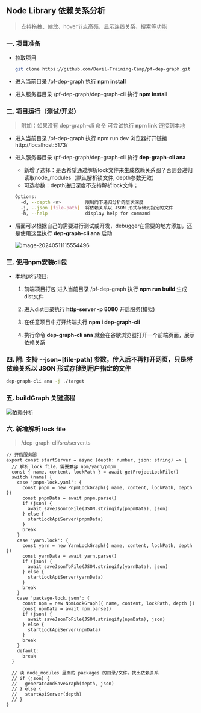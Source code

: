 ## Node Library 依赖关系分析

> 支持拖拽、缩放、hover节点高亮、显示连线关系、搜索等功能

### 一. 项目准备

- 拉取项目

  ```bash
  git clone https://github.com/Devil-Training-Camp/pf-dep-graph.git
  ```

- 进入当前目录 /pf-dep-graph 执行 **npm install**

- 进入服务器目录 /pf-dep-graph/dep-graph-cli 执行 **npm install**

### 二. 项目运行（测试/开发）

> 附加：如果没有 dep-graph-cli 命令 可尝试执行 **npm link** 链接到本地

- 进入当前目录 /pf-dep-graph 执行 npm run dev 浏览器打开链接 http://localhost:5173/

- 进入服务器目录 /pf-dep-graph/dep-graph-cli 执行 **dep-graph-cli ana**

  - 新增了选择：是否希望通过解析lock文件来生成依赖关系图？否则会递归读取node_modules（默认解析锁文件, depth参数无效）
  - 可选参数：depth递归深度不支持解析lock文件；

  ```bash
  Options:
    -d, --depth <n>         限制向下递归分析的层次深度
    -j, --json [file-path]  将依赖关系以 JSON 形式存储到指定的文件
    -h, --help              display help for command
  ```

- 后面可以根据自己的需要进行测试或开发，debugger在需要的地方添加，还是使用这里执行 **dep-graph-cli ana** 启动

  ![image-20240511115554496](https://p.ipic.vip/wx54nq.png)

### 三. 使用npm安装cli包

- 本地运行项目:

  1. 前端项目打包 进入当前目录 /pf-dep-graph 执行 **npm run build** 生成dist文件

  2. 进入dist目录执行 **http-server -p 8080** 开启服务(模拟)

  3. 在任意项目中打开终端执行 **npm i dep-graph-cli**
  4. 执行命令 **dep-graph-cli ana** 就会在谷歌浏览器打开一个前端页面，展示依赖关系

### 四. 附: 支持 --json=[file-path] 参数，传入后不再打开网页，只是将依赖关系以 JSON 形式存储到用户指定的文件

```bash
dep-graph-cli ana -j ./target
```

### 五. buildGraph 关键流程

![依赖分析](https://p.ipic.vip/6v6let.jpg)

### 六. 新增解析 lock file

> /dep-graph-cli/src/server.ts

```
// 开启服务器
export const startServer = async (depth: number, json: string) => {
  // 解析 lock file，需要兼容 npm/yarn/pnpm
  const { name, content, lockPath } = await getProjectLockFile()
  switch (name) {
    case 'pnpm-lock.yaml': {
      const pnpm = new PnpmLockGraph({ name, content, lockPath, depth })
      const pnpmData = await pnpm.parse()
      if (json) {
        await saveJsonToFile(JSON.stringify(pnpmData), json)
      } else {
        startLockApiServer(pnpmData)
      }
      break
    }
    case 'yarn.lock': {
      const yarn = new YarnLockGraph({ name, content, lockPath, depth })
      const yarnData = await yarn.parse()
      if (json) {
        await saveJsonToFile(JSON.stringify(yarnData), json)
      } else {
        startLockApiServer(yarnData)
      }
      break
    }
    case 'package-lock.json': {
      const npm = new NpmLockGraph({ name, content, lockPath, depth })
      const npmData = await npm.parse()
      if (json) {
        await saveJsonToFile(JSON.stringify(npmData), json)
      } else {
        startLockApiServer(npmData)
      }
      break
    }
    default:
      break
  }

  // 读 node_modules 里面的 packages 的目录/文件，找出依赖关系
  // if (json) {
  //   generateAndSaveGraph(depth, json)
  // } else {
  //   startApiServer(depth)
  // }
}
```

